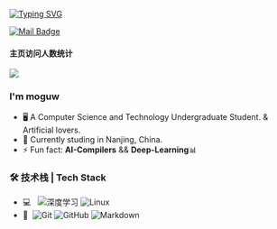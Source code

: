 [![Typing SVG](https://readme-typing-svg.demolab.com?font=Fira+Code&pause=1000&width=435&lines=Hi%2C+I+am+moguw;I'm+trying+to+be+a+part+of+Datawhale)](https://git.io/typing-svg)

[![Mail Badge](https://img.shields.io/badge/-weiyiding0@gmail.com-c14438?style=flat&logo=Gmail&logoColor=white&link=mailto:weiyiding0@gmail.com)](mailto:weiyiding0@gmail.com)

#### 主页访问人数统计

![](https://count.getloli.com/get/@Mieluoxxx.github.readme)
### I'm moguw

- 🖥 A Computer Science and Technology Undergraduate Student. & Artificial lovers.
- 🌱 Currently studing in Nanjing, China.
- ⚡ Fun fact: **AI-Compilers** && **Deep-Learning**📊

### 🛠 技术栈 | Tech Stack

- 💻 &#160; ![深度学习](https://img.shields.io/badge/-深度学习-333333?style=flat&logo=深度学习&logoColor=007396)
![Linux](https://img.shields.io/badge/-Linux-333333?style=flat&logo=Linux&logoColor=FCC624)
- 🔧 &#160;![Git](https://img.shields.io/badge/-Git-333333?style=flat&logo=git)
![GitHub](https://img.shields.io/badge/-GitHub-333333?style=flat&logo=github)
![Markdown](https://img.shields.io/badge/-Markdown-333333?style=flat&logo=markdown)
